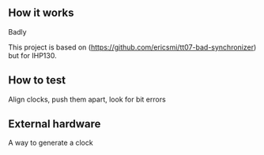 <!---

This file is used to generate your project datasheet. Please fill in the information below and delete any unused
sections.

You can also include images in this folder and reference them in the markdown. Each image must be less than
512 kb in size, and the combined size of all images must be less than 1 MB.
-->

## How it works

Badly

This project is based on (https://github.com/ericsmi/tt07-bad-synchronizer)
but for IHP130.

## How to test

Align clocks, push them apart, look for bit errors

## External hardware

A way to generate a clock
